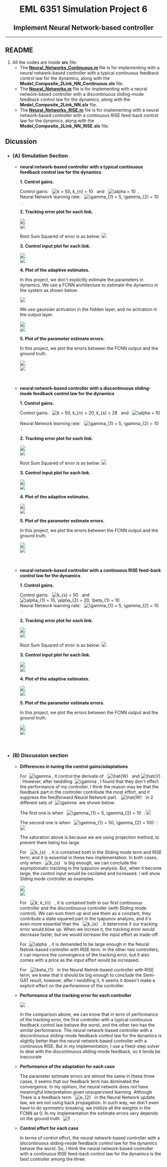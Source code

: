 <div align =center>  

# EML 6351 Simulation Project 6<br>
## Implement Neural Network-based controller

<div align =left>

-------------------------

## README 
  
1. All the codes are inside **src** file:<br>
   * The [**Neural_Networks_Continuous.m**](./src/Model_Composite_2Link_NN_Continuous.slx) file is for implementing with a neural network-based controller with a typical continuous feedback control law for the dynamics, along with the **Model_Composite_2Link_NN_Continuous.slx** file.<br>
   * The [**Neural_Networks.m**](./src/Model_Composite_2Link_NN.slx) file is for implementing with a neural network-based controller with a discontinuous sliding-mode feedback control law for the dynamics, along with the **Model_Composite_2Link_NN.slx** file.<br>
   *  The [**Neural_Networks_RISE.m**](./src/Model_Composite_2Link_NN_RISE.slx) file is for implementing with a neural network-based controller with a continuous RISE feed-back control law for the dynamics, along with the **Model_Composite_2Link_NN_RISE.slx** file.<br>
  
## Dicussion<br>
* ### **(A) Simulation Section**<br>
    * **neural network-based controller with a typical continuous feedback control law for the dynamics**<br>

        **1. Control gains.** <br>

        Control gains: &nbsp; <img src="https://latex.codecogs.com/svg.latex?k&space;=&space;50,&space;k_{n}&space;=&space;10;" title="k = 50, k_{n} = 10" /> &nbsp; and &nbsp; <img src="https://latex.codecogs.com/svg.latex?\alpha&space;=&space;10" title="\alpha = 10" /> &nbsp;.<br>
        Neural Network learning rate: &nbsp; <img src="https://latex.codecogs.com/svg.latex?\gamma_{1}&space;=&space;5,&space;\gamma_{2}&space;=&space;10" title="\gamma_{1} = 5, \gamma_{2} = 10" /> &nbsp;.<br>

        **2. Tracking error plot for each link.**<br>

        <img style="float: center;" src="examples/NN_Continuous/Link_1_Position_Errors_sm.png"><br>
        <img style="float: center;" src="examples/NN_Continuous/Link_2_Position_Errors_sm.png"><br>

        Root Sum Squared of error is as below: 
        <img style="float: center;" src="examples/NN_Continuous/RSS_Error.jpg"><br>

        **3. Control input plot for each link.**<br>

        <img style="float: center;" src="examples/NN_Continuous/Link_1_Control_sm.png"><br>
        <img style="float: center;" src="examples/NN_Continuous/Link_2_Control_sm.png"><br>

        **4. Plot of the adaptive estimates.** <br>

        In this project, we don't explicitly estimate the parameters in dynamics. We use a FCNN architecture to estimate the dynamics in the system as shown below:<br>

        <img style="float: center;" src="examples/fcnn.png"><br>

        We use gaussian activation in the hidden layer, and no activation in the output layer.

        <img style="float: center;" src="examples/NN_Continuous/What.jpg"><br>
        <img style="float: center;" src="examples/NN_Continuous/Vhat.jpg"><br>

        **5. Plot of the parameter estimate errors.** <br>

        In this project, we plot the errors between the FCNN output and the ground truth.<br>

        <img style="float: center;" src="examples/NN_Continuous/Link_1_Parameter_Estimate_Errors_sm.png"><br>
        <img style="float: center;" src="examples/NN_Continuous/Link_2_Parameter_Estimate_Errors_sm.png"><br>
        <br>
        <br>
    
    * **neural network-based controller with a discontinuous sliding-mode feedback control law for the dynamics**<br>

        **1. Control gains.** <br>

        Control gains: &nbsp; <img src="https://latex.codecogs.com/svg.latex?k&space;=&space;50,&space;k_{n}&space;=&space;20,&space;k_{s}&space;=&space;28" title="k = 50, k_{n} = 20, k_{s} = 28" /> &nbsp; and &nbsp; <img src="https://latex.codecogs.com/svg.latex?\alpha&space;=&space;10" title="\alpha = 10" /> &nbsp;.<br>
        Neural Network learning rate: &nbsp; <img src="https://latex.codecogs.com/svg.latex?\gamma_{1}&space;=&space;5,&space;\gamma_{2}&space;=&space;10" title="\gamma_{1} = 5, \gamma_{2} = 10" /> &nbsp;.<br>

        **2. Tracking error plot for each link.**<br>

        <img style="float: center;" src="examples/NN_SLIDING/Link_1_Position_Errors_sm.png"><br>
        <img style="float: center;" src="examples/NN_SLIDING/Link_2_Position_Errors_sm.png"><br>

        Root Sum Squared of error is as below: 
        <img style="float: center;" src="examples/NN_SLIDING/RSS_Error.jpg"><br>

        **3. Control input plot for each link.**<br>

        <img style="float: center;" src="examples/NN_SLIDING/Link_1_Control_sm.png"><br>
        <img style="float: center;" src="examples/NN_SLIDING/Link_2_Control_sm.png"><br>

        **4. Plot of the adaptive estimates.** <br>

        <img style="float: center;" src="examples/NN_SLIDING/What.jpg"><br>
        <img style="float: center;" src="examples/NN_SLIDING/Vhat.jpg"><br>

        **5. Plot of the parameter estimate errors.** <br>

        In this project, we plot the errors between the FCNN output and the ground truth.<br>

        <img style="float: center;" src="examples/NN_SLIDING/Link_1_Parameter_Estimate_Errors_sm.png"><br>
        <img style="float: center;" src="examples/NN_SLIDING/Link_2_Parameter_Estimate_Errors_sm.png"><br>
        <br>
        <br>

    * **neural network-based controller with a continuous RISE feed-back control law for the dynamics**<br>

        **1. Control gains.** <br>

        Control gains: &nbsp; <img src="https://latex.codecogs.com/svg.latex?k_{s}&space;=&space;50" title="k_{s} = 50" /> &nbsp; and &nbsp; <img src="https://latex.codecogs.com/svg.latex?\alpha_{1}&space;=&space;10,&space;\alpha_{2}&space;=&space;20,&space;\beta_{1}&space;=&space;10" title="\alpha_{1} = 10, \alpha_{2} = 20, \beta_{1} = 10" /> &nbsp;.<br>
        Neural Network learning rate: &nbsp; <img src="https://latex.codecogs.com/svg.latex?\gamma_{1}&space;=&space;5,&space;\gamma_{2}&space;=&space;10" title="\gamma_{1} = 5, \gamma_{2} = 10" /> &nbsp;.<br>

        **2. Tracking error plot for each link.**<br>

        <img style="float: center;" src="examples/NN_RISE/Link_1_Position_Errors_sm.png"><br>
        <img style="float: center;" src="examples/NN_RISE/Link_2_Position_Errors_sm.png"><br>

        Root Sum Squared of error is as below: 
        <img style="float: center;" src="examples/NN_RISE/RSS_Error.jpg"><br>

        **3. Control input plot for each link.**<br>

        <img style="float: center;" src="examples/NN_RISE/Link_1_Control_sm.png"><br>
        <img style="float: center;" src="examples/NN_RISE/Link_2_Control_sm.png"><br>

        **4. Plot of the adaptive estimates.** <br>

        <img style="float: center;" src="examples/NN_RISE/What.jpg"><br>
        <img style="float: center;" src="examples/NN_RISE/Vhat.jpg"><br>

        **5. Plot of the parameter estimate errors.** <br>

        In this project, we plot the errors between the FCNN output and the ground truth.<br>

        <img style="float: center;" src="examples/NN_RISE/Link_1_Parameter_Estimate_Errors_sm.png"><br>
        <img style="float: center;" src="examples/NN_RISE/Link_2_Parameter_Estimate_Errors_sm.png"><br>
        <br>
        <br>    

* ### **(B) Discussion section**<br>

  * **Differences in tuning the control gains/adaptations**<br>  

    For &nbsp;<img src="https://latex.codecogs.com/svg.latex?\gamma" title="\gamma" />&nbsp;, it control the derivate of &nbsp; <img src="https://latex.codecogs.com/gif.latex?\hat{W}" title="\hat{W}" /> &nbsp; and <img src="https://latex.codecogs.com/gif.latex?\hat{V}" title="\hat{V}" />. However, after twiddling &nbsp;<img src="https://latex.codecogs.com/svg.latex?\gamma" title="\gamma" />&nbsp;, I found that they don't effect the performance of my controller. I think the reason may be that the feedback part in the controller contribute the most effort, and it suppress the feedforward Neural Network part. &nbsp; <img src="https://latex.codecogs.com/gif.latex?\hat{W}" title="\hat{W}" /> &nbsp; in 2 different sets of &nbsp;<img src="https://latex.codecogs.com/svg.latex?\gamma" title="\gamma" />&nbsp; are shown below:<br>

    The first one is when &nbsp; <img src="https://latex.codecogs.com/gif.latex?\gamma_{1}&space;=&space;5,&space;\gamma_{2}&space;=&space;10" title="\gamma_{1} = 5, \gamma_{2} = 10" /> &nbsp;:
    <img style="float: center;" src="examples/W_hat_1.jpg"><br>

    The second one is when &nbsp; <img src="https://latex.codecogs.com/gif.latex?\gamma_{1}&space;=&space;50,&space;\gamma_{2}&space;=&space;100" title="\gamma_{1} = 50, \gamma_{2} = 100" /> &nbsp;:
    <img style="float: center;" src="examples/W_hat_2.jpg"><br>

    The saturation above is because we are using projection method, to prevent them being too large.

    For &nbsp; <img src="https://latex.codecogs.com/gif.latex?k_{s}" title="k_{s}" /> &nbsp; , it is contained both in the Sliding mode term and RISE term, and it is essential in these two implementation. In both cases, only when &nbsp; <img src="https://latex.codecogs.com/gif.latex?k_{s}" title="k_{s}" /> &nbsp; is big enough, we can conclude the asymptomatic tracking in the lyapunov analysis. But, when it become large, the control input would be oscilated and increased. I will show Slding mode controller as examples.<br>

    <img style="float: center;" src="examples/K_s_Error.jpg"><br>
    <img style="float: center;" src="examples/K_s_Input.jpg"><br>

    For &nbsp; <img src="https://latex.codecogs.com/gif.latex?k,&space;k_{n}" title="k, k_{n}" /> &nbsp; , it is contained both in our first continuous controller and the discontinuous controller (with Sliding mode control). We can sum them up and see them as a constant, they contribute a state squared part in the lyapunov analysis, and it's even more essential than the &nbsp; <img src="https://latex.codecogs.com/gif.latex?k_{s}" title="k_{s}" /> &nbsp;. It determine if our tracking error would blow up. When we increse it, the tracking error would decrease faster, but we would increase the input effort as trade-off.

    For &nbsp;<img src="https://latex.codecogs.com/svg.latex?\alpha" title="\alpha" />&nbsp; , it is demanded to be large enough in the Neural Netrok-based controller with RISE term. In the other two controllers, it can improve the convergence of the tracking error, but it also comes with a price as the input effort would be increased.

    For &nbsp; <img src="https://latex.codecogs.com/gif.latex?\beta_{1}" title="\beta_{1}" /> &nbsp; in the Neural Netrok-based controller with RISE term, we knew that it should be big enough to conclude the Semi-GAT result, however, after I twiddling it, it seems it doesn't make a explicit effect on the perforamnce of the controller.

  * **Performance of the tracking error for each controller**<br>  

    <img style="float: center;" src="examples/Error_Compare.jpg"><br>

    In the comparison above, we can know that in term of performance of the tracking error, the first controller with a typical continuous feedback control law behave the worst, and the other two has the similar performance. The neural network-based controller with a discontinuous sliding-mode feedback control law for the dynamics is slightly better than the neural network-based controller with a continuous RISE. But in my implementation, I use a fixed-step solver to deal with the discontinuous sliding-mode feedback, so it tends be inaccurate

  * **Performance of the adaptation for each case**<br> 

    The parameter estimate errors are almost the same in these three cases, it seems that our feedback term has dominated the convergence. In my opinion, the neural network does not have meaningful interpretation given unsupervised learning. Although There is a feedback term &nbsp; <img src="https://latex.codecogs.com/svg.latex?e_{2}" title="e_{2}" /> &nbsp; in the Neural Network update law, we are not using back propagation. In such way, we don't even have to do symmetric breaking, we initilize all the weights in the FCNN as 0. In my implementation the estimate errors very depends on the ground truth &nbsp; <img src="https://latex.codecogs.com/gif.latex?f" title="f" /> &nbsp; .
    
  * **Control effort for each case**<br>    
    
    In terms of control effort, the neural network-based controller with a discontinuous sliding-mode feedback control law for the dynamics behave the worst. So, I think the neural network-based controller with a continuous RISE feed-back control law for the dynamics is the best controller among the three. 









